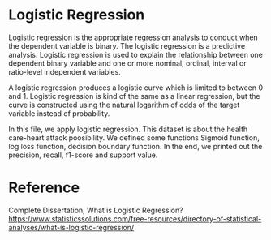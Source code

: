 # Logistic Regression
Logistic regression is the appropriate regression analysis to conduct when the dependent variable is binary. The logistic regression is a predictive analysis. Logistic regression is used to explain the relationship between one dependent binary variable and one or more nominal, ordinal, interval or ratio-level independent variables. 

A logistic regression produces a logistic curve which is limited to between 0 and 1. Logistic regression is kind of the same as a linear regression, but the curve is constructed using the natural logarithm of odds of the target variable instead of probability. 

In this file, we apply logistic regression. This dataset is about the health care-heart attack poosibility. We defined some functions Sigmoid function, log loss function, decision boundary function. 
In the end, we printed out the precision, recall, f1-score and support value. 

# Reference

Complete Dissertation, What is Logistic Regression?https://www.statisticssolutions.com/free-resources/directory-of-statistical-analyses/what-is-logistic-regression/
